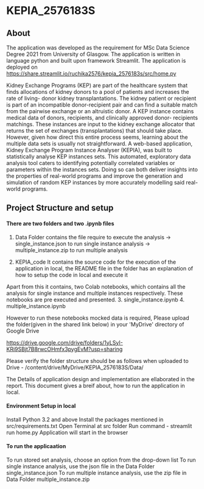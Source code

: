 # KEPIA_2576183S

## About

The application was developed as the requirement for MSc Data Science Degree 2021 from University of Glasgow. The application is written in language python and built upon framework Streamlit. The application is deployed on https://share.streamlit.io/ruchika2576/kepia_2576183s/src/home.py

Kidney Exchange Programs (KEP) are part of the healthcare system that finds allocations of kidney donors to a pool of patients and increases the rate of living- donor kidney transplantations. The kidney patient or recipient is part of an incompatible donor-recipient pair and can find a suitable match from the pairwise exchange or an altruistic donor. A KEP instance contains medical data of donors, recipients, and clinically approved donor- recipients matchings. These instances are input to the kidney exchange allocator that returns the set of exchanges (transplantations) that should take place. However, given how direct this entire process seems, learning about the multiple data sets is usually not straightforward. A web-based application, Kidney Exchange Program Instance Analyser (KEPIA), was built to statistically analyse KEP instances sets. This automated, exploratory data analysis tool caters to identifying potentially correlated variables or parameters within the instances sets. Doing so can both deliver insights into the properties of real-world programs and improve the generation and simulation of random KEP instances by more accurately modelling said real-world programs.



## Project Structure and setup

#### There are two folders and two .ipynb files

1. Data Folder contains the file require to execute the analysis
-> single_instance.json to run single instance analysis
-> multiple_instance.zip to run multiple analysis

2. KEPIA_code
It contains the source code for the execution of the application in local, the README file in the folder has an explanation of how to setup the code in local and execute it

Apart from this it contains, two Colab notebooks, which contains all the analysis for single instance and multiple instances respectively. These notebooks are pre executed and presented.
3. single_instance.ipynb
4. multiple_instance.ipynb

However  to run these notebooks mocked data is required, Please upload the folder(given in the shared link below) in your 'MyDrive' directory of Google Drive

https://drive.google.com/drive/folders/1yLSyI-KRi9SBjt7B8rwcOHmfx3pygEvM?usp=sharing

Please verify the folder structure should be as follows when uploaded to Drive -
 /content/drive/MyDrive/KEPIA_2576183S/Data/
 
 The Details of application design and implementation are ellaborated in the report. This document gives a breif about, how to run the application in local.

#### Environment Setup in local

Install Python 3.2 and above
Install the packages mentioned in src/requirements.txt
Open Terminal at src folder
Run command - streamlit run home.py
Application will start in the browser

#### To run the applicaation

To run stored set analysis, choose an option from the drop-down list
To run single instance analysis, use the json file in the Data Folder single_instance.json
To run multiple instance analysis, use the zip file in Data Folder multiple_instance.zip

